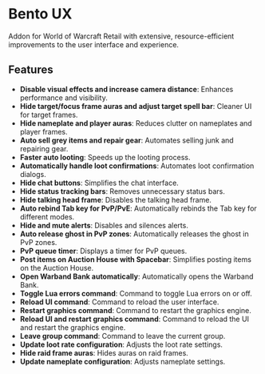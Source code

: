 # Bento UX

Addon for World of Warcraft Retail with extensive, resource-efficient improvements to the user interface and experience.

## Features

- **Disable visual effects and increase camera distance**: Enhances performance and visibility.
- **Hide target/focus frame auras and adjust target spell bar**: Cleaner UI for target frames.
- **Hide nameplate and player auras**: Reduces clutter on nameplates and player frames.
- **Auto sell grey items and repair gear**: Automates selling junk and repairing gear.
- **Faster auto looting**: Speeds up the looting process.
- **Automatically handle loot confirmations**: Automates loot confirmation dialogs.
- **Hide chat buttons**: Simplifies the chat interface.
- **Hide status tracking bars**: Removes unnecessary status bars.
- **Hide talking head frame**: Disables the talking head frame.
- **Auto rebind Tab key for PvP/PvE**: Automatically rebinds the Tab key for different modes.
- **Hide and mute alerts**: Disables and silences alerts.
- **Auto release ghost in PvP zones**: Automatically releases the ghost in PvP zones.
- **PvP queue timer**: Displays a timer for PvP queues.
- **Post items on Auction House with Spacebar**: Simplifies posting items on the Auction House.
- **Open Warband Bank automatically**: Automatically opens the Warband Bank.
- **Toggle Lua errors command**: Command to toggle Lua errors on or off.
- **Reload UI command**: Command to reload the user interface.
- **Restart graphics command**: Command to restart the graphics engine.
- **Reload UI and restart graphics command**: Command to reload the UI and restart the graphics engine.
- **Leave group command**: Command to leave the current group.
- **Update loot rate configuration**: Adjusts the loot rate settings.
- **Hide raid frame auras**: Hides auras on raid frames.
- **Update nameplate configuration**: Adjusts nameplate settings.
